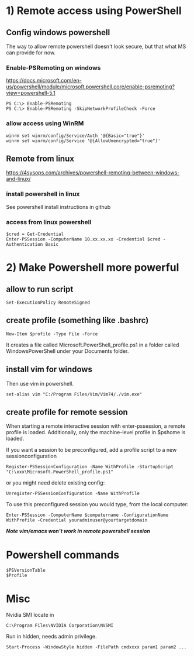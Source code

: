 # 1) Remote access using PowerShell

## Config windows powershell
The way to allow remote powershell doesn't look secure, but that what MS can provide for now.

### Enable-PSRemoting on windows
https://docs.microsoft.com/en-us/powershell/module/microsoft.powershell.core/enable-psremoting?view=powershell-5.1

    PS C:\> Enable-PSRemoting
    PS C:\> Enable-PSRemoting -SkipNetworkProfileCheck -Force

### allow access using WinRM

    winrm set winrm/config/Service/Auth '@{Basic="true"}'
    winrm set winrm/config/Service '@{AllowUnencrypted="true")'

## Remote from linux
https://4sysops.com/archives/powershell-remoting-between-windows-and-linux/
### install powershell in linux
See powershell install instructions in github

### access from linux powershell
    $cred = Get-Credential
    Enter-PSSession -ComputerName 10.xx.xx.xx -Credential $cred -Authentication Basic


# 2) Make Powershell more powerful
## allow to run script 
    Set-ExecutionPolicy RemoteSigned
## create profile (something like .bashrc)
    New-Item $profile -Type File -Force
It creates a file called Microsoft.PowerShell_profile.ps1 in a folder called WindowsPowerShell under your Documents folder.

## install vim for windows
Then use vim in powershell.

    set-alias vim "C:/Program Files/Vim/Vim74/./vim.exe"

## create profile for remote session
When starting a remote interactive session with enter-pssession, a remote profile is loaded. Additionally, only the machine-level profile in $pshome is loaded.

If you want a session to be preconfigured, add a profile script to a new sessionconfiguration

    Register-PSSessionConfiguration -Name WithProfile -StartupScript "C:\xxx\Microsoft.PowerShell_profile.ps1"
    
or you might need delete existing config:

    Unregister-PSSessionConfiguration -Name WithProfile
    
To use this preconfigured session you would type, from the local computer:

    Enter-PSSession -ComputerName $computername -ConfigurationName WithProfile -Credential youradminuser@yourtargetdomain

***Note vim/emacs won't work in remote powershell session***

# Powershell commands
    $PSVersionTable
    $Profile

# Misc
Nvidia SMI locate in 

    C:\Program Files\NVIDIA Corporation\NVSMI

Run in hidden, needs admin privilege.

    Start-Process -WindowStyle hidden -FilePath cmdxxxx param1 param2 ...
    
